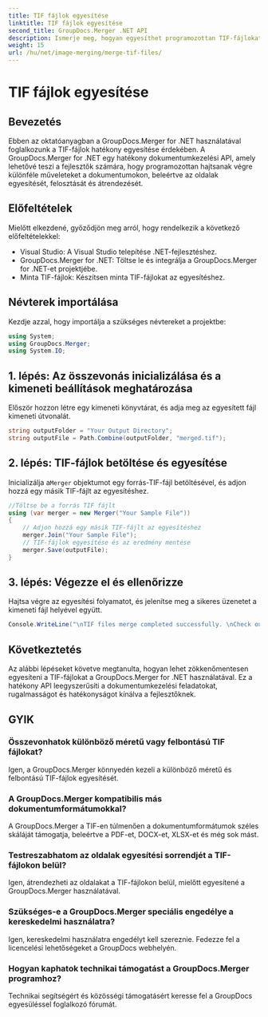 ```yaml
---
title: TIF fájlok egyesítése
linktitle: TIF fájlok egyesítése
second_title: GroupDocs.Merger .NET API
description: Ismerje meg, hogyan egyesíthet programozottan TIF-fájlokat a GroupDocs.Merger for .NET használatával. Hatékony dokumentumkezelési API .NET fejlesztők számára.
weight: 15
url: /hu/net/image-merging/merge-tif-files/
---
```


# TIF fájlok egyesítése

## Bevezetés
Ebben az oktatóanyagban a GroupDocs.Merger for .NET használatával foglalkozunk a TIF-fájlok hatékony egyesítése érdekében. A GroupDocs.Merger for .NET egy hatékony dokumentumkezelési API, amely lehetővé teszi a fejlesztők számára, hogy programozottan hajtsanak végre különféle műveleteket a dokumentumokon, beleértve az oldalak egyesítését, felosztását és átrendezését.
## Előfeltételek
Mielőtt elkezdené, győződjön meg arról, hogy rendelkezik a következő előfeltételekkel:
- Visual Studio: A Visual Studio telepítése .NET-fejlesztéshez.
- GroupDocs.Merger for .NET: Töltse le és integrálja a GroupDocs.Merger for .NET-et projektjébe.
- Minta TIF-fájlok: Készítsen minta TIF-fájlokat az egyesítéshez.

## Névterek importálása
Kezdje azzal, hogy importálja a szükséges névtereket a projektbe:
```csharp
using System; 
using GroupDocs.Merger;
using System.IO;
```
## 1. lépés: Az összevonás inicializálása és a kimeneti beállítások meghatározása
Először hozzon létre egy kimeneti könyvtárat, és adja meg az egyesített fájl kimeneti útvonalát.
```csharp
string outputFolder = "Your Output Directory";
string outputFile = Path.Combine(outputFolder, "merged.tif");
```
## 2. lépés: TIF-fájlok betöltése és egyesítése
 Inicializálja a`Merger` objektumot egy forrás-TIF-fájl betöltésével, és adjon hozzá egy másik TIF-fájlt az egyesítéshez.
```csharp
//Töltse be a forrás TIF fájlt
using (var merger = new Merger("Your Sample File"))
{
    // Adjon hozzá egy másik TIF-fájlt az egyesítéshez
    merger.Join("Your Sample File");
    // TIF-fájlok egyesítése és az eredmény mentése
    merger.Save(outputFile);
}
```
## 3. lépés: Végezze el és ellenőrizze
Hajtsa végre az egyesítési folyamatot, és jelenítse meg a sikeres üzenetet a kimeneti fájl helyével együtt.
```csharp
Console.WriteLine("\nTIF files merge completed successfully. \nCheck output in {0}", outputFolder);
```

## Következtetés
Az alábbi lépéseket követve megtanulta, hogyan lehet zökkenőmentesen egyesíteni a TIF-fájlokat a GroupDocs.Merger for .NET használatával. Ez a hatékony API leegyszerűsíti a dokumentumkezelési feladatokat, rugalmasságot és hatékonyságot kínálva a fejlesztőknek.

## GYIK
### Összevonhatok különböző méretű vagy felbontású TIF fájlokat?
Igen, a GroupDocs.Merger könnyedén kezeli a különböző méretű és felbontású TIF-fájlok egyesítését.
### A GroupDocs.Merger kompatibilis más dokumentumformátumokkal?
A GroupDocs.Merger a TIF-en túlmenően a dokumentumformátumok széles skáláját támogatja, beleértve a PDF-et, DOCX-et, XLSX-et és még sok mást.
### Testreszabhatom az oldalak egyesítési sorrendjét a TIF-fájlokon belül?
Igen, átrendezheti az oldalakat a TIF-fájlokon belül, mielőtt egyesítené a GroupDocs.Merger használatával.
### Szükséges-e a GroupDocs.Merger speciális engedélye a kereskedelmi használatra?
Igen, kereskedelmi használatra engedélyt kell szereznie. Fedezze fel a licencelési lehetőségeket a GroupDocs webhelyén.
### Hogyan kaphatok technikai támogatást a GroupDocs.Merger programhoz?
Technikai segítségért és közösségi támogatásért keresse fel a GroupDocs egyesüléssel foglalkozó fórumát.